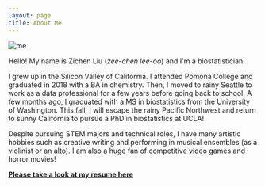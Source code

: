 ```yaml
---
layout: page
title: About Me
---
```


![me](/assets/img/my_wide_face.jpg)

Hello! My name is Zichen Liu (*zee-chen lee-oo*) and I'm a biostatistician.

I grew up in the Silicon Valley of California. I attended Pomona College and graduated in 2018 with a BA in chemistry. Then, I moved to rainy Seattle to work as a data professional for a few years before going back to school. A few months ago, I graduated with a MS in biostatistics from the University of Washington. This fall, I will escape the rainy Pacific Northwest and return to sunny California to pursue a PhD in biostatistics at UCLA!
 
Despite pursuing STEM majors and technical roles, I have many artistic hobbies such as creative writing and performing in musical ensembles (as a violinist or an alto). I am also a huge fan of competitive video games and horror movies!

[**Please take a look at my resume here**](/assets/files/resume.pdf)